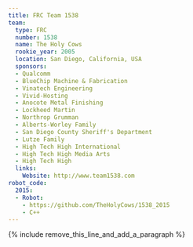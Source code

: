 ```yaml
---
title: FRC Team 1538
team:
  type: FRC
  number: 1538
  name: The Holy Cows
  rookie_year: 2005
  location: San Diego, California, USA
  sponsors:
  - Qualcomm
  - BlueChip Machine & Fabrication
  - Vinatech Engineering
  - Vivid-Hosting
  - Anocote Metal Finishing
  - Lockheed Martin
  - Northrop Grumman
  - Alberts-Worley Family
  - San Diego County Sheriff's Department
  - Lutze Family
  - High Tech High International
  - High Tech High Media Arts
  - High Tech High
  links:
    Website: http://www.team1538.com
robot_code:
  2015:
  - Robot:
    - https://github.com/TheHolyCows/1538_2015
    - C++
---
```


{% include remove_this_line_and_add_a_paragraph %}